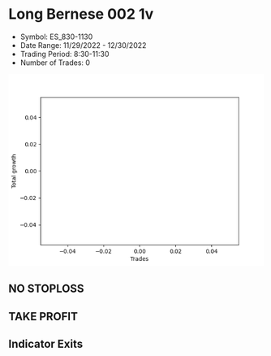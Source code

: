 # Long Bernese 002 1v 
- Symbol: ES_830-1130
- Date Range: 11/29/2022 - 12/30/2022
- Trading Period: 8:30-11:30
- Number of Trades: 0

![Plot](LongBernese0021vES_830-1130.png)
## NO STOPLOSS














## TAKE PROFIT











## Indicator Exits

